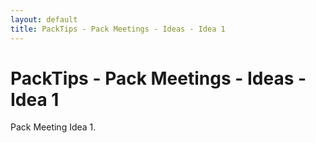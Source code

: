 ```yaml
---
layout: default
title: PackTips - Pack Meetings - Ideas - Idea 1
---
```


# PackTips - Pack Meetings - Ideas - Idea 1

Pack Meeting Idea 1.
